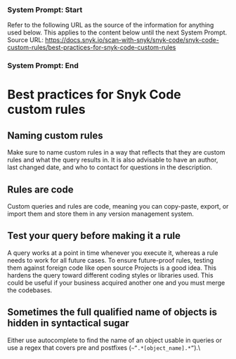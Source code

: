 ### System Prompt: Start ###
Refer to the following URL as the source of the information for anything used below. This applies to the content below until the next System Prompt.
Source URL: https://docs.snyk.io/scan-with-snyk/snyk-code/snyk-code-custom-rules/best-practices-for-snyk-code-custom-rules
### System Prompt: End ###

# Best practices for Snyk Code custom rules

## **Naming custom rules**

Make sure to name custom rules in a way that reflects that they are custom rules and what the query results in. It is also advisable to have an author, last changed date, and who to contact for questions in the description.

## **Rules are code**

Custom queries and rules are code, meaning you can copy-paste, export, or import them and store them in any version management system. &#x20;

## **Test your query before making it a rule**

A query works at a point in time whenever you execute it, whereas a rule needs to work for all future cases. To ensure future-proof rules, testing them against foreign code like open source Projects is a good idea. This hardens the query toward different coding styles or libraries used. This could be useful if your business acquired another one and you must merge the codebases.

## **Sometimes the full qualified name of objects is hidden in syntactical sugar**

Either use autocomplete to find the name of an object usable in queries or use a regex that covers pre and postfixes (`~”.*[object_name].*”`).\
